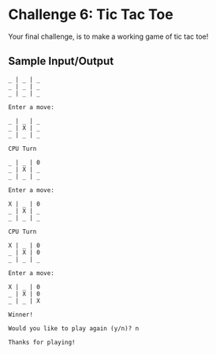 # Challenge 6: Tic Tac Toe

Your final challenge, is to make a working game of tic tac toe!

## Sample Input/Output

```
_ | _ | _
_ | _ | _ 
_ | _ | _

Enter a move:

_ | _ | _
_ | X | _ 
_ | _ | _

CPU Turn

_ | _ | 0
_ | X | _ 
_ | _ | _

Enter a move: 

X | _ | 0
_ | X | _ 
_ | _ | _

CPU Turn

X | _ | 0
_ | X | 0 
_ | _ | _

Enter a move: 

X | _ | 0
_ | X | 0 
_ | _ | X

Winner!

Would you like to play again (y/n)? n

Thanks for playing!

```